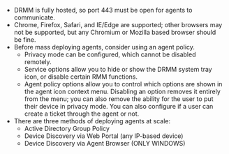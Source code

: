 - DRMM is fully hosted, so port 443 must be open for agents to communicate.
- Chrome, Firefox, Safari, and IE/Edge are supported; other browsers may not be supported, but any Chromium or Mozilla based browser should be fine.
- Before mass deploying agents, consider using an agent policy.
	- Privacy mode can be configured, which cannot be disabled remotely.
	- Service options allow you to hide or show the DRMM system tray icon, or disable certain RMM functions.
	- Agent policy options allow you to control which options are shown in the agent icon context menu. Disabling an option removes it entirely from the menu; you can also remove the ability for the user to put their device in privacy mode. You can also configure if a user can create a ticket through the agent or not.
- There are three methods of deploying agents at scale:
	- Active Directory Group Policy
	- Device Discovery via Web Portal (any IP-based device)
	- Device Discovery via Agent Browser (ONLY WINDOWS)